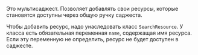 Это мультисаджест. Позволяет добавлять свои ресурсы, которые становятся доступны через общую ручку саджеста.

Чтобы добавить ресурс, надо унаследовать класс ``SearchResource``. У класса есть обязательная переменная ``name``, содержащая имя ресурса.
Если эту переменную не определить, ресурс не будет доступен в саджесте.